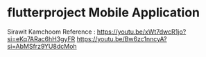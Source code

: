 # flutterproject Mobile Application 
Sirawit Kamchoom 
Reference : https://youtu.be/xWt7dwcR1jo?si=eKq7ARac6hH3gyFR
            https://youtu.be/Bw6zc1nncyA?si=AbMSfrz9YU8dcMoh